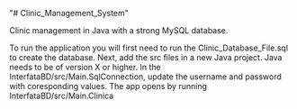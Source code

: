 "# Clinic_Management_System" 

Clinic management in Java with a strong MySQL database.

To run the application you will first need to run the Clinic_Database_File.sql to create the database.
Next, add the src files in a new Java project. Java needs to be of version X or higher.
In the InterfataBD/src/Main.SqlConnection, update the username and password with coresponding values.
The app opens by running InterfataBD/src/Main.Clinica
